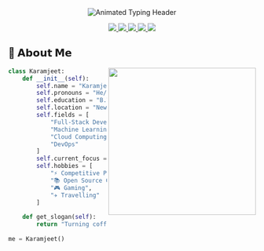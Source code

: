 <!-- 𝗛𝗘𝗮𝗱𝗲𝗿 𝗦𝗲𝗰𝘁𝗶𝗼𝗻 𝗪𝗶𝘁𝗵 𝗔𝗻𝗶𝗺𝗮𝘁𝗶𝗼𝗻 -->
<div align="center">
  <img src="https://readme-typing-svg.demolab.com?font=Fira+Code&weight=700&size=28&duration=4000&pause=1000&color=00F0FF&center=true&vCenter=true&width=600&lines=👋+Namaste+World!+I'm+Karamjeet+Sony;💻+Full-Stack+Developer+%7C+ML+Engineer;🎓+DTU+CSE'27+%7C+New+Delhi;🚀+Building+the+Future+With+Code" alt="Animated Typing Header">
</div>

<!-- 𝗦𝗼𝗰𝗶𝗮𝗹 𝗕𝗮𝗱𝗴𝗲𝘀 -->
<p align="center">
  <a href="https://www.linkedin.com/in/Karamjeet_Sony/">
    <img src="https://img.shields.io/badge/-LinkedIn-0A66C2?style=for-the-badge&logo=linkedin&logoColor=white&link=https://www.linkedin.com/in/Karamjeet_Sony/">
  </a>
  <a href="https://instagram.com/karamjeet11">
    <img src="https://img.shields.io/badge/-Instagram-E4405F?style=for-the-badge&logo=instagram&logoColor=white">
  </a>
  <a href="mailto:your.email@example.com">
    <img src="https://img.shields.io/badge/-Gmail-EA4335?style=for-the-badge&logo=gmail&logoColor=white">
  </a>
  <a href="https://leetcode.com/yourusername/">
    <img src="https://img.shields.io/badge/-LeetCode-FFA116?style=for-the-badge&logo=leetcode&logoColor=black">
  </a>
  <a href="https://github.com/aayush4532">
    <img src="https://img.shields.io/badge/-GitHub-181717?style=for-the-badge&logo=github&logoColor=white">
  </a>
</p>

<!-- 𝗔𝗯𝗼𝘂𝘁 𝗠𝗲 𝗦𝗲𝗰𝘁𝗶𝗼𝗻 -->
## 🌟 𝗔𝗯𝗼𝘂𝘁 𝗠𝗲
<div align="center">
  <img align="right" src="https://media.giphy.com/media/qgQUggAC3Pfv687qPC/giphy.gif" width="300px">
</div>

```python
class Karamjeet:
    def __init__(self):
        self.name = "Karamjeet Sony"
        self.pronouns = "He/Him"
        self.education = "B.Tech in Computer Science @ DTU (2023-2027)"
        self.location = "New Delhi, India 🇮🇳"
        self.fields = [
            "Full-Stack Development",
            "Machine Learning",
            "Cloud Computing",
            "DevOps"
        ]
        self.current_focus = "Building scalable web applications with AI integration"
        self.hobbies = [
            "⚡ Competitive Programming",
            "📚 Open Source Contributions",
            "🎮 Gaming",
            "✈️ Travelling"
        ]
    
    def get_slogan(self):
        return "Turning coffee into code since 2020 ☕→💻"
        
me = Karamjeet()